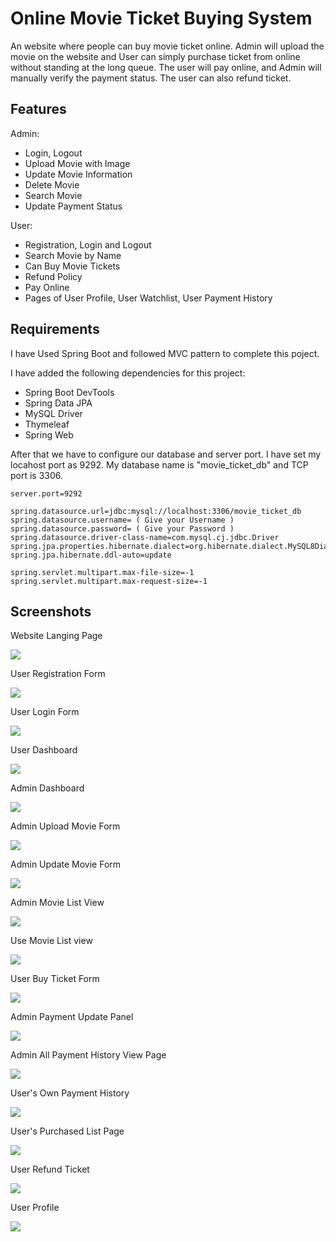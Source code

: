 
# Online Movie Ticket Buying System

An website where people can buy movie ticket online. Admin will upload the movie on the website and User can simply purchase ticket from online without standing at the long queue. The user will pay online, and Admin will manually verify the payment status. The user can also refund ticket.

## Features

Admin:

-	Login, Logout
-	Upload Movie with Image
-	Update Movie Information
-	Delete Movie
-   Search Movie
-   Update Payment Status

User:
-	Registration, Login and Logout
-   Search Movie by Name
-	Can Buy Movie Tickets 
-	Refund Policy 
-	Pay Online
-	Pages of User Profile, User Watchlist, User Payment History



## Requirements

I have Used Spring Boot and followed MVC pattern to complete this poject.

I have added the following dependencies for this project:

- Spring Boot DevTools
- Spring Data JPA
- MySQL Driver
- Thymeleaf
- Spring Web

After that we have to configure our database and server port. I have set my locahost port as 9292. My database name is "movie_ticket_db" and TCP port is 3306.

```
server.port=9292

spring.datasource.url=jdbc:mysql://localhost:3306/movie_ticket_db
spring.datasource.username= ( Give your Username )
spring.datasource.password= ( Give your Password )
spring.datasource.driver-class-name=com.mysql.cj.jdbc.Driver
spring.jpa.properties.hibernate.dialect=org.hibernate.dialect.MySQL8Dialect
spring.jpa.hibernate.ddl-auto=update

spring.servlet.multipart.max-file-size=-1
spring.servlet.multipart.max-request-size=-1
```
## Screenshots

Website Langing Page

<img src="https://github.com/kabbya/CSE470-Online-Movie-Ticket-Booking-System/blob/main/Screenshot/Landing Page.PNG">

User Registration Form

<img src="https://github.com/kabbya/CSE470-Online-Movie-Ticket-Booking-System/blob/main/Screenshot/User%20Registration%20Form.PNG">

User Login Form

<img src="https://github.com/kabbya/CSE470-Online-Movie-Ticket-Booking-System/blob/main/Screenshot/Login%20Form.PNG">

User Dashboard

<img src="https://github.com/kabbya/CSE470-Online-Movie-Ticket-Booking-System/blob/main/Screenshot/User%20Dashboard.PNG">

Admin Dashboard

<img src="https://github.com/kabbya/CSE470-Online-Movie-Ticket-Booking-System/blob/main/Screenshot/Admin%20Dashboard.PNG">

Admin Upload Movie Form

<img src="https://github.com/kabbya/CSE470-Online-Movie-Ticket-Booking-System/blob/main/Screenshot/Admin%20Upload%20Movie%20Form.PNG">

Admin Update Movie Form

<img src="https://github.com/kabbya/CSE470-Online-Movie-Ticket-Booking-System/blob/main/Screenshot/Admin%20Update%20Movie%20Form.PNG">

Admin Movie List View

<img src="https://github.com/kabbya/CSE470-Online-Movie-Ticket-Booking-System/blob/main/Screenshot/Admin%20Movie%20View.PNG">

Use Movie List view

<img src="https://github.com/kabbya/CSE470-Online-Movie-Ticket-Booking-System/blob/main/Screenshot/User%20Movielist%20View.jpg">

User Buy Ticket Form

<img src="https://github.com/kabbya/CSE470-Online-Movie-Ticket-Booking-System/blob/main/Screenshot/User%20Buy%20Ticket%20Form.PNG">

Admin Payment Update Panel

<img src="https://github.com/kabbya/CSE470-Online-Movie-Ticket-Booking-System/blob/main/Screenshot/Admin%20Payment%20Update%20Panel.PNG">

Admin All Payment History View Page

<img src="https://github.com/kabbya/CSE470-Online-Movie-Ticket-Booking-System/blob/main/Screenshot/Admin%20All%20Transaction%20History.PNG">

User's Own Payment History

<img src="https://github.com/kabbya/CSE470-Online-Movie-Ticket-Booking-System/blob/main/Screenshot/User%20Transaction%20History.PNG">

User's Purchased List Page

<img src="https://github.com/kabbya/CSE470-Online-Movie-Ticket-Booking-System/blob/main/Screenshot/User%20Purchase%20List%20View.jpg">

User Refund Ticket

<img src="https://github.com/kabbya/CSE470-Online-Movie-Ticket-Booking-System/blob/main/Screenshot/User%20Refund%20Ticket.PNG">

User Profile

<img src="https://github.com/kabbya/CSE470-Online-Movie-Ticket-Booking-System/blob/main/Screenshot/User%20Profile.PNG">

